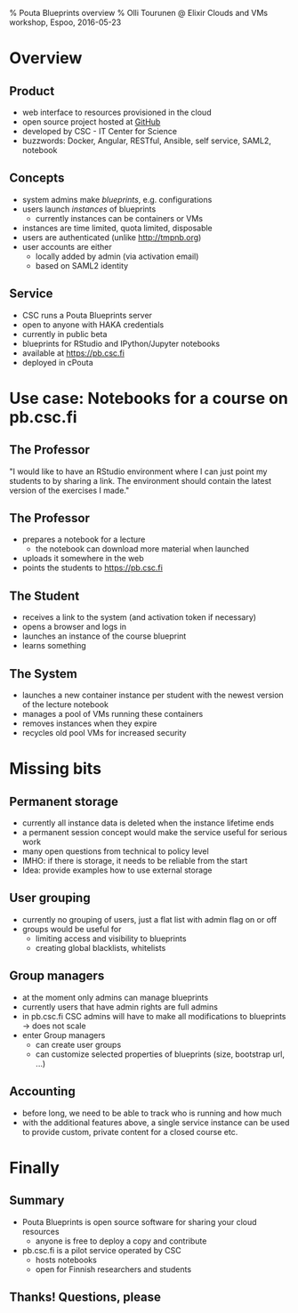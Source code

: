 % Pouta Blueprints overview
% Olli Tourunen @ Elixir Clouds and VMs workshop, Espoo, 2016-05-23

# Overview

## Product 

- web interface to resources provisioned in the cloud
- open source project hosted at [GitHub](https://github.com/CSC-IT-Center-for-Science/pouta-blueprints)
- developed by CSC - IT Center for Science 
- buzzwords: Docker, Angular, RESTful, Ansible, self service, SAML2, notebook

## Concepts

- system admins make _blueprints_, e.g. configurations
- users launch _instances_ of blueprints
    - currently instances can be containers or VMs
- instances are time limited, quota limited, disposable
- users are authenticated (unlike http://tmpnb.org)
- user accounts are either
    - locally added by admin (via activation email)
    - based on SAML2 identity

## Service

- CSC runs a Pouta Blueprints server
- open to anyone with HAKA credentials
- currently in public beta
- blueprints for RStudio and IPython/Jupyter notebooks
- available at https://pb.csc.fi
- deployed in cPouta

# Use case: Notebooks for a course on pb.csc.fi

## The Professor 

"I would like to have an RStudio environment where I can just point my
students to by sharing a link. The environment should contain the latest
version of the exercises I made."
 
## The Professor 

- prepares a notebook for a lecture
    - the notebook can download more material when launched
- uploads it somewhere in the web
- points the students to https://pb.csc.fi

## The Student

- receives a link to the system (and activation token if necessary)
- opens a browser and logs in 
- launches an instance of the course blueprint
- learns something

## The System

- launches a new container instance per student with
  the newest version of the lecture notebook
- manages a pool of VMs running these containers
- removes instances when they expire
- recycles old pool VMs for increased security

# Missing bits

## Permanent storage

- currently all instance data is deleted when the instance lifetime ends
- a permanent session concept would make the service useful for serious work
- many open questions from technical to policy level
- IMHO: if there is storage, it needs to be reliable from the start
- Idea: provide examples how to use external storage 

## User grouping

- currently no grouping of users, just a flat list with admin flag on or off
- groups would be useful for 
    - limiting access and visibility to blueprints
    - creating global blacklists, whitelists

## Group managers

- at the moment only admins can manage blueprints
- currently users that have admin rights are full admins
- in pb.csc.fi CSC admins will have to make all modifications to blueprints -> does not scale
- enter Group managers
    - can create user groups
    - can customize selected properties of blueprints (size, bootstrap url, ...)

## Accounting

- before long, we need to be able to track who is running and how much
- with the additional features above, a single service instance can be used to provide 
  custom, private content for a closed course etc.

# Finally

## Summary

- Pouta Blueprints is open source software for sharing your cloud resources
    - anyone is free to deploy a copy and contribute
- pb.csc.fi is a pilot service operated by CSC
    - hosts notebooks
    - open for Finnish researchers and students

## Thanks! Questions, please

